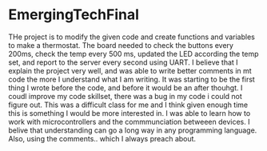 # EmergingTechFinal

THe project is to modify the given code and create functions and variables to make a thermostat. The board needed to check the buttons every 200ms, check the temp every 500 ms, updated the LED according the temp set, and report to the server every second using UART. 
I believe that I explain the project very well, and was able to write better comments in mt code the more I understand what I am writing. It was starting to be the first thing I wrote before the code, and before it would be an after thouhgt. 
I coudl improve my code skillset, there was a bug in my code i could not figure out. This was a difficult class for me and I think given enough time this is something I would be more interested in. 
I was able to learn how to work with microcontrollers and the commmunciation betweeen devices. I belive that understanding can go a long way in any programming language. Also, using the comments.. which I always preach about. 
